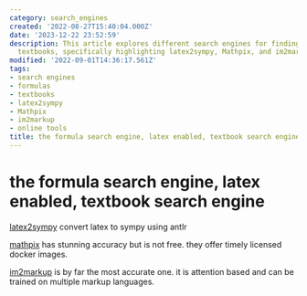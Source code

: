 ```yaml
---
category: search_engines
created: '2022-08-27T15:40:04.000Z'
date: '2023-12-22 23:52:59'
description: This article explores different search engines for finding formulas and
  textbooks, specifically highlighting latex2sympy, Mathpix, and im2markup.
modified: '2022-09-01T14:36:17.561Z'
tags:
- search engines
- formulas
- textbooks
- latex2sympy
- Mathpix
- im2markup
- online tools
title: the formula search engine, latex enabled, textbook search engine
---
```


# the formula search engine, latex enabled, textbook search engine

[latex2sympy](https://github.com/augustt198/latex2sympy) convert latex to sympy using antlr

[mathpix]() has stunning accuracy but is not free. they offer timely licensed docker images.

[im2markup]() is by far the most accurate one. it is attention based and can be trained on multiple markup languages.
